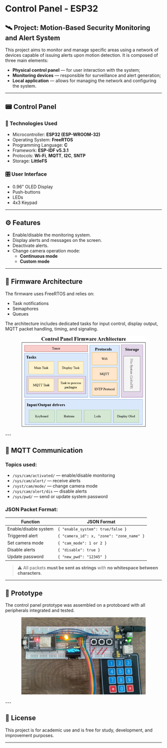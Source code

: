 # Control Panel - ESP32

## 🛰️ Project: Motion-Based Security Monitoring and Alert System

This project aims to monitor and manage specific areas using a network of devices capable of issuing alerts upon motion detection. It is composed of three main elements:

- **Physical control panel** — for user interaction with the system;
- **Monitoring devices** — responsible for surveillance and alert generation;
- **Local application** — allows for managing the network and configuring the system.

---

## 📟 Control Panel

### 🧠 Technologies Used

- Microcontroller: **ESP32 (ESP-WROOM-32)**
- Operating System: **FreeRTOS**
- Programming Language: **C**
- Framework: **ESP-IDF v5.3.1**
- Protocols: **Wi-Fi**, **MQTT**, **I2C**, **SNTP**
- Storage: **LittleFS**

### 🎛️ User Interface

- 0.96" OLED Display
- Push-buttons
- LEDs
- 4x3 Keypad

---

## ⚙️ Features

- Enable/disable the monitoring system.
- Display alerts and messages on the screen.
- Deactivate alerts.
- Change camera operation mode:
  - **Continuous mode**
  - **Custom mode**

---

## 🧩 Firmware Architecture

The firmware uses FreeRTOS and relies on:

- Task notifications
- Semaphores
- Queues

The architecture includes dedicated tasks for input control, display output, MQTT packet handling, timing, and signaling.

<p align="center">
  <img src="images/control_painel_architecture.png" alt="Firmware Architecture" width="400"/>
</p>
---

## 📡 MQTT Communication

### Topics used:

- `/sys/cam/activated/` — enable/disable monitoring
- `/sys/cam/alert/` — receive alerts
- `/syst/cam/mode/` — change camera mode
- `/sys/cam/alert/dis` — disable alerts
- `/sys/pwd/` — send or update system password

### JSON Packet Format:

| Function                           | JSON Format                                            |
|-----------------------------------|--------------------------------------------------------|
| Enable/disable system             | `{ "enable_system": true/false }`                     |
| Triggered alert                   | `{ "camera_id": x, "zone": "zone_name" }`             |
| Set camera mode                   | `{ "cam_mode": 1 or 2 }`                              |
| Disable alerts                    | `{ "disable": true }`                                 |
| Update password                   | `{ "new_pwd": "12345" }`                              |

> ⚠️ All packets **must be sent as strings** with **no whitespace between characters**.

---

## 🧪 Prototype

The control panel prototype was assembled on a protoboard with all peripherals integrated and tested.

<p align="center">
  <img src="images/prototype_v1.0.jpeg" alt="Control Panel Prototype" width="400"/>
</p>
---

## 📄 License

This project is for academic use and is free for study, development, and improvement purposes.

---
